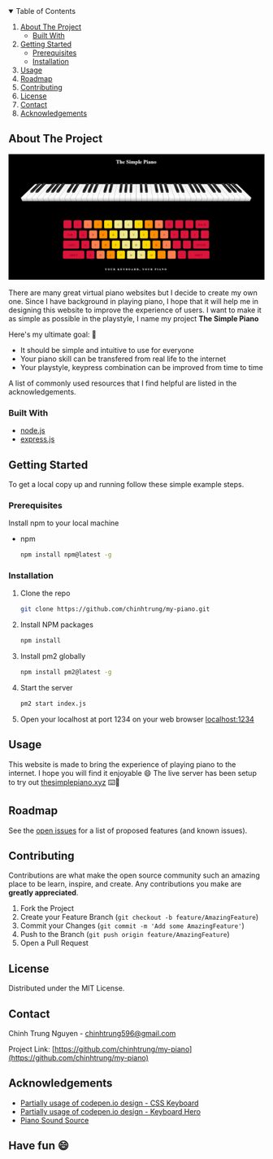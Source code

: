 <!-- This is taken from the template https://github.com/othneildrew/Best-README-Template  -->

<!--
*** Thanks for checking out the Best-README-Template. If you have a suggestion
*** that would make this better, please fork the repo and create a pull request
*** or simply open an issue with the tag "enhancement".
*** Thanks again! Now go create something AMAZING! :D
-->



<!-- PROJECT SHIELDS -->
<!--
*** I'm using markdown "reference style" links for readability.
*** Reference links are enclosed in brackets [ ] instead of parentheses ( ).
*** See the bottom of this document for the declaration of the reference variables
*** for contributors-url, forks-url, etc. This is an optional, concise syntax you may use.
*** https://www.markdownguide.org/basic-syntax/#reference-style-links
-->

<!-- TABLE OF CONTENTS -->
<details open="open">
  <summary>Table of Contents</summary>
  <ol>
    <li>
      <a href="#about-the-project">About The Project</a>
      <ul>
        <li><a href="#built-with">Built With</a></li>
      </ul>
    </li>
    <li>
      <a href="#getting-started">Getting Started</a>
      <ul>
        <li><a href="#prerequisites">Prerequisites</a></li>
        <li><a href="#installation">Installation</a></li>
      </ul>
    </li>
    <li><a href="#usage">Usage</a></li>
    <li><a href="#roadmap">Roadmap</a></li>
    <li><a href="#contributing">Contributing</a></li>
    <li><a href="#license">License</a></li>
    <li><a href="#contact">Contact</a></li>
    <li><a href="#acknowledgements">Acknowledgements</a></li>
  </ol>
</details>



<!-- ABOUT THE PROJECT -->
## About The Project

![alt text](https://github.com/chinhtrung/my-piano/blob/master/public/src/picture/web_screenshot.PNG)

There are many great virtual piano websites but I decide to create my own one. Since I have background in playing piano, I hope that it will help me in designing this website to improve the experience of users. I want to make it as simple as possible in the playstyle, I name my project <strong> The Simple Piano </strong>

Here's my ultimate goal: 🎹
* It should be simple and intuitive to use for everyone
* Your piano skill can be transfered from real life to the internet
* Your playstyle, keypress combination can be improved from time to time

A list of commonly used resources that I find helpful are listed in the acknowledgements.

### Built With

* [node.js](https://nodejs.org/en/)
* [express.js](https://expressjs.com/)


<!-- GETTING STARTED -->
## Getting Started

To get a local copy up and running follow these simple example steps.

### Prerequisites

Install npm to your local machine
* npm
  ```sh
  npm install npm@latest -g
  ```

### Installation

1. Clone the repo
   ```sh
   git clone https://github.com/chinhtrung/my-piano.git
   ```
2. Install NPM packages
   ```sh
   npm install
   ```
3. Install pm2 globally
   ```sh
   npm install pm2@latest -g
   ```
4. Start the server
   ```sh
   pm2 start index.js
   ```
5. Open your localhost at port 1234 on your web browser [localhost:1234](http://localhost:1234/)



<!-- USAGE EXAMPLES -->
## Usage

This website is made to bring the experience of playing piano to the internet. I hope you will find it enjoyable 😄
The live server has been setup to try out [thesimplepiano.xyz](http://thesimplepiano.xyz/) ⌨️🎹

<!-- _For more examples, please refer to the [Documentation](https://example.com)_ -->



<!-- ROADMAP -->
## Roadmap

See the [open issues](https://github.com/chinhtrung/my-piano/issues) for a list of proposed features (and known issues).



<!-- CONTRIBUTING -->
## Contributing

Contributions are what make the open source community such an amazing place to be learn, inspire, and create. Any contributions you make are **greatly appreciated**.

1. Fork the Project
2. Create your Feature Branch (`git checkout -b feature/AmazingFeature`)
3. Commit your Changes (`git commit -m 'Add some AmazingFeature'`)
4. Push to the Branch (`git push origin feature/AmazingFeature`)
5. Open a Pull Request



<!-- LICENSE -->
## License

Distributed under the MIT License.

<!-- CONTACT -->
## Contact

Chinh Trung Nguyen - chinhtrung596@gmail.com

Project Link: [https://github.com/chinhtrung/my-piano](https://github.com/chinhtrung/my-piano)



<!-- ACKNOWLEDGEMENTS -->
## Acknowledgements
* [Partially usage of codepen.io design - CSS Keyboard](https://codepen.io/amit_sheen/pen/gOmXoVO)
* [Partially usage of codepen.io design - Keyboard Hero](https://codepen.io/evilpaper/pen/dyyZjLQ)
* [Piano Sound Source](http://theremin.music.uiowa.edu/MISpiano.html#)

## Have fun :smile:

